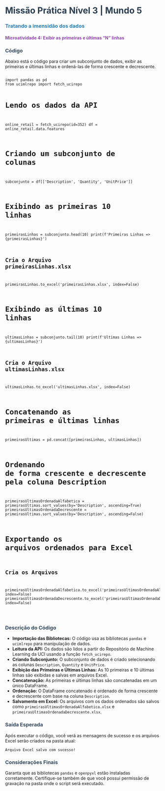 <h1 style="color: #2c3e50;">Missão Prática Nível 3 | Mundo 5</h1>
<h3 style="color: #2980b9;">Tratando a imensidão dos dados</h3>

<h4 style="color: #8e44ad;">Microatividade 4: Exibir as primeiras e últimas “N” linhas</h4>

<h3 style="color: #34495e;">Código</h3>
<p>Abaixo está o código para criar um subconjunto de dados, exibir as primeiras e últimas linhas e ordená-las de forma crescente e decrescente.</p>
<pre><code>
import pandas as pd
from ucimlrepo import fetch_ucirepo

# Lendo os dados da API

online_retail = fetch_ucirepo(id=352)
df = online_retail.data.features

# Criando um subconjunto de colunas

subconjunto = df[['Description', 'Quantity', 'UnitPrice']]

# Exibindo as primeiras 10 linhas

primeirasLinhas = subconjunto.head(10)
print(f'Primeiras Linhas => {primeirasLinhas}')

## Cria o Arquivo primeirasLinhas.xlsx

primeirasLinhas.to_excel('primeirasLinhas.xlsx', index=False)

# Exibindo as últimas 10 linhas

ultimasLinhas = subconjunto.tail(10)
print(f'Ultimas Linhas => {ultimasLinhas}')

## Cria o Arquivo ultimasLinhas.xlsx

ultimasLinhas.to_excel('ultimasLinhas.xlsx', index=False)

# Concatenando as primeiras e últimas linhas

primeirasUltimas = pd.concat([primeirasLinhas, ultimasLinhas])

# Ordenando de forma crescente e decrescente pela coluna Description

primeirasUltimasOrdenadaAlfabetica = primeirasUltimas.sort_values(by='Description', ascending=True)
primeirasUltimasOrdenadaDecrescente = primeirasUltimas.sort_values(by='Description', ascending=False)

# Exportando os arquivos ordenados para Excel

## Cria os Arquivos

primeirasUltimasOrdenadaAlfabetica.to_excel('primeirasUltimasOrdenadaAlfabetica.xlsx', index=False)
primeirasUltimasOrdenadaDecrescente.to_excel('primeirasUltimasOrdenadaDecrescente.xlsx', index=False)

</code></pre>

<h3 style="color: #34495e;">Descrição do Código</h3>
<ul>
    <li><strong>Importação das Bibliotecas:</strong> O código usa as bibliotecas <code>pandas</code> e <code>ucimlrepo</code> para manipulação de dados.</li>
    <li><strong>Leitura da API:</strong> Os dados são lidos a partir do Repositório de Machine Learning da UCI usando a função <code>fetch_ucirepo</code>.</li>
    <li><strong>Criando Subconjunto:</strong> O subconjunto de dados é criado selecionando as colunas <code>Description</code>, <code>Quantity</code> e <code>UnitPrice</code>.</li>
    <li><strong>Exibição das Primeiras e Últimas Linhas:</strong> As 10 primeiras e 10 últimas linhas são exibidas e salvas em arquivos Excel.</li>
    <li><strong>Concatenação:</strong> As primeiras e últimas linhas são concatenadas em um único DataFrame.</li>
    <li><strong>Ordenação:</strong> O DataFrame concatenado é ordenado de forma crescente e decrescente com base na coluna <code>Description</code>.</li>
    <li><strong>Salvamento em Excel:</strong> Os arquivos com os dados ordenados são salvos como <code>primeirasUltimasOrdenadaAlfabetica.xlsx</code> e <code>primeirasUltimasOrdenadaDecrescente.xlsx</code>.</li>
</ul>

<h3 style="color: #34495e;">Saída Esperada</h3>
<p>Após executar o código, você verá as mensagens de sucesso e os arquivos Excel serão criados na pasta atual:</p>
<pre><code>Arquivo Excel salvo com sucesso!</code></pre>

<h3 style="color: #34495e;">Considerações Finais</h3>
<p>Garanta que as bibliotecas <code>pandas</code> e <code>openpyxl</code> estão instaladas corretamente. Certifique-se também de que você possui permissão de gravação na pasta onde o script será executado.</p>
